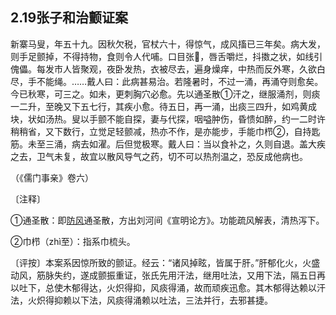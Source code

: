 ## 2.19张子和治颤证案

新寨马叟，年五十九。因秋欠税，官杖六十，得惊气，成风搐已三年矣。病大发，则手足颤掉，不得持物，食则令人代哺。口目张𥅴，唇舌嚼烂，抖擞之状，如线引傀儡。每发市人皆聚观，夜卧发热，衣被尽去，遍身燥痒，中热而反外寒，久欲白尽，手不能绳。……戴人曰：此病甚易治。若隆暑时，不过一涌，再涌夺则愈矣。今已秋寒，可三之。如未，更刺胸穴必愈。先以通圣散①汗之，继服涌剂，则痰一二升，至晚又下五七行，其疾小愈。待五日，再一涌，出痰三四升，如鸡黄成块，状如汤热。叟以手颤不能自探，妻与代探，咽嗌肿伤，昏愦如醉，约一二时许稍稍省，又下数行，立觉足轻颤减，热亦不作，是亦能步，手能巾栉②，自持匙筋。未至三涌，病去如濯。后但觉极寒。戴人曰：当以食补之，久则自退。盖大疾之去，卫气未复，故宜以散风导气之药，切不可以热剂温之，恐反成他病也。

（《儒门事亲》卷六）

〔注释〕

①通圣散：即[防风](https://www.gmzyjc.com/read/bc/bc01-1.1.5.0.0.md)通圣散，方出刘河间《宣明论方》。功能疏风解表，清热泻下。

②巾栉（zhì至）：指系巾梳头。

〔评按〕本案系因惊所致的颤证。经云：“诸风掉眩，皆属于肝。”肝郁化火，火盛动风，筋脉失约，遂成颤振重证，张氏先用汗法，继用吐法，又用下法，隔五日再以吐下，总使木郁得达，火炽得抑，风痰得涌，故而顽疾迅愈。其木郁得达赖以汗法，火炽得抑赖以下法，风痰得涌赖以吐法，三法并行，去邪甚捷。
